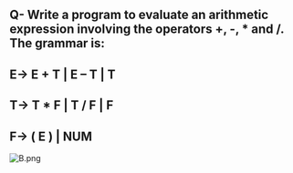 ## Q- Write a program to evaluate an arithmetic expression involving the operators +, -, * and /. The grammar is:
## E→ E + T | E – T | T
## T→ T * F | T / F | F
## F→ ( E ) | NUM

![B.png](https://github.com/Tan12d/Oracle-Database-Problems/assets/100254217/0d3e2820-c30d-41ea-a357-f34e5fd848ed)
